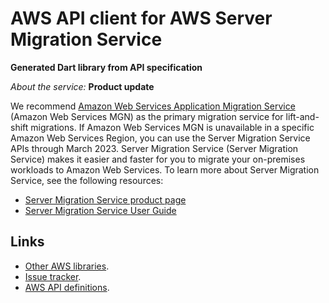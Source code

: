 # AWS API client for AWS Server Migration Service

**Generated Dart library from API specification**

*About the service:*
<important>
<b>Product update</b>

We recommend <a
href="https://aws.amazon.com/application-migration-service">Amazon Web
Services Application Migration Service</a> (Amazon Web Services MGN) as the
primary migration service for lift-and-shift migrations. If Amazon Web
Services MGN is unavailable in a specific Amazon Web Services Region, you
can use the Server Migration Service APIs through March 2023.
</important>
Server Migration Service (Server Migration Service) makes it easier and
faster for you to migrate your on-premises workloads to Amazon Web Services.
To learn more about Server Migration Service, see the following resources:

<ul>
<li>
<a href="https://aws.amazon.com/server-migration-service/">Server Migration
Service product page</a>
</li>
<li>
<a
href="https://docs.aws.amazon.com/server-migration-service/latest/userguide/">Server
Migration Service User Guide</a>
</li>
</ul>

## Links

- [Other AWS libraries](https://github.com/agilord/aws_client/tree/master/generated).
- [Issue tracker](https://github.com/agilord/aws_client/issues).
- [AWS API definitions](https://github.com/aws/aws-sdk-js/tree/master/apis).
